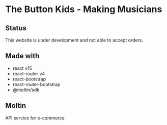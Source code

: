 The Button Kids - Making Musicians
==================================

Status
------
This website is under development and not able to accept orders.

Made with
-----
- react v15
- react-router v4
- react-bootstrap
- react-router-bootstrap
- @moltin/sdk

Moltin
------
API service for e-commerce
